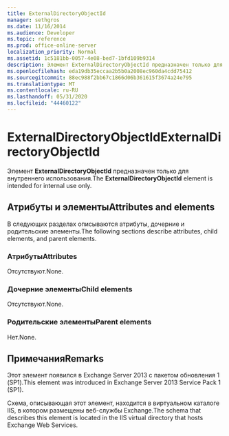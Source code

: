 ```yaml
---
title: ExternalDirectoryObjectId
manager: sethgros
ms.date: 11/16/2014
ms.audience: Developer
ms.topic: reference
ms.prod: office-online-server
localization_priority: Normal
ms.assetid: 1c5181bb-0057-4e08-bed7-1bfd109b9314
description: Элемент ExternalDirectoryObjectId предназначен только для внутреннего использования.
ms.openlocfilehash: eda19db35eccaa2b5b0a2008ec960da4cdd75412
ms.sourcegitcommit: 88ec988f2bb67c1866d06b361615f3674a24e795
ms.translationtype: MT
ms.contentlocale: ru-RU
ms.lasthandoff: 05/31/2020
ms.locfileid: "44460122"
---
```

# <a name="externaldirectoryobjectid"></a><span data-ttu-id="a0d69-103">ExternalDirectoryObjectId</span><span class="sxs-lookup"><span data-stu-id="a0d69-103">ExternalDirectoryObjectId</span></span>

<span data-ttu-id="a0d69-104">Элемент **ExternalDirectoryObjectId** предназначен только для внутреннего использования.</span><span class="sxs-lookup"><span data-stu-id="a0d69-104">The **ExternalDirectoryObjectId** element is intended for internal use only.</span></span> 

## <a name="attributes-and-elements"></a><span data-ttu-id="a0d69-105">Атрибуты и элементы</span><span class="sxs-lookup"><span data-stu-id="a0d69-105">Attributes and elements</span></span>

<span data-ttu-id="a0d69-106">В следующих разделах описываются атрибуты, дочерние и родительские элементы.</span><span class="sxs-lookup"><span data-stu-id="a0d69-106">The following sections describe attributes, child elements, and parent elements.</span></span>
  
### <a name="attributes"></a><span data-ttu-id="a0d69-107">Атрибуты</span><span class="sxs-lookup"><span data-stu-id="a0d69-107">Attributes</span></span>

<span data-ttu-id="a0d69-108">Отсутствуют.</span><span class="sxs-lookup"><span data-stu-id="a0d69-108">None.</span></span>
  
### <a name="child-elements"></a><span data-ttu-id="a0d69-109">Дочерние элементы</span><span class="sxs-lookup"><span data-stu-id="a0d69-109">Child elements</span></span>

<span data-ttu-id="a0d69-110">Отсутствуют.</span><span class="sxs-lookup"><span data-stu-id="a0d69-110">None.</span></span>
  
### <a name="parent-elements"></a><span data-ttu-id="a0d69-111">Родительские элементы</span><span class="sxs-lookup"><span data-stu-id="a0d69-111">Parent elements</span></span>

<span data-ttu-id="a0d69-112">Нет.</span><span class="sxs-lookup"><span data-stu-id="a0d69-112">None.</span></span>
  
## <a name="remarks"></a><span data-ttu-id="a0d69-113">Примечания</span><span class="sxs-lookup"><span data-stu-id="a0d69-113">Remarks</span></span>

<span data-ttu-id="a0d69-114">Этот элемент появился в Exchange Server 2013 с пакетом обновления 1 (SP1).</span><span class="sxs-lookup"><span data-stu-id="a0d69-114">This element was introduced in Exchange Server 2013 Service Pack 1 (SP1).</span></span>
  
<span data-ttu-id="a0d69-115">Схема, описывающая этот элемент, находится в виртуальном каталоге IIS, в котором размещены веб-службы Exchange.</span><span class="sxs-lookup"><span data-stu-id="a0d69-115">The schema that describes this element is located in the IIS virtual directory that hosts Exchange Web Services.</span></span>
  

